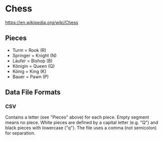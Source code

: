 # Chess

https://en.wikipedia.org/wiki/Chess

## Pieces

- Turm = Rook (R)
- Springer = Knight (N)
- Läufer = Bishop (B)
- Königin = Queen (Q)
- König = King (K)
- Bauer = Pawn (P)

## Data File Formats

### CSV

Contains a letter (see "Pieces" above) for each piece.
Empty segment means no piece.
White pieces are defined by a capital letter (e.g. "Q") and black pieces with lowercase ("q").
The file uses a comma (not semicolon) for separation.
